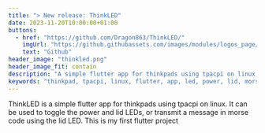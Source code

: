 ```yaml
---
title: "> New release: ThinkLED"
date: 2023-11-20T10:00:00+01:00
buttons:
  - href: "https://github.com/Dragon863/ThinkLED/"
    imgUrl: "https://github.githubassets.com/images/modules/logos_page/GitHub-Mark.png"
    text: "Github"
header_image: "thinkled.png"
header_image_fit: contain
description: "A simple flutter app for thinkpads using tpacpi on linux."
keywords: "thinkpad, tpacpi, linux, flutter, app, led, power, lid, morse code"
---
```

 ThinkLED is a simple flutter app for thinkpads using tpacpi on linux. It can be used to toggle the power and lid LEDs, or transmit a message in morse code using the lid LED. This is my first flutter project